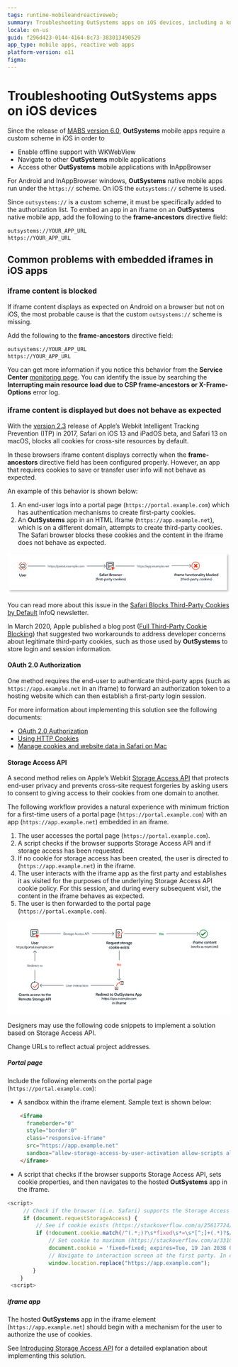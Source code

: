 ```yaml
---
tags: runtime-mobileandreactiveweb;  
summary: Troubleshooting OutSystems apps on iOS devices, including a known issue with Safari browser blocking third-party cookies in iframes by default.
locale: en-us
guid: f296d423-0144-4164-8c73-383013490529
app_type: mobile apps, reactive web apps
platform-version: o11
figma:
---
```

# Troubleshooting OutSystems apps on iOS devices

Since the release of [MABS version 6.0](https://success.outsystems.com/Support/Release_Notes/Mobile_Apps_Build_Service/MABS_Version_6.0), **OutSystems** mobile apps require a custom scheme in iOS in order to

* Enable offline support with WKWebView
* Navigate to other **OutSystems** mobile applications
* Access other **OutSystems** mobile applications with InAppBrowser 

For Android and InAppBrowser windows, **OutSystems** native mobile apps run under the `https://` scheme. On iOS the `outsystems://` scheme is used.

Since `outsystems://` is a custom scheme, it must be specifically added to the authorization list. To embed an app in an iframe on an **OutSystems** native mobile app, add the following to the **frame-ancestors** directive field:

```
outsystems://YOUR_APP_URL
https://YOUR_APP_URL
```

## Common problems with embedded iframes in iOS apps

### iframe content is blocked

If iframe content displays as expected on Android on a browser but not on iOS, the most probable cause is that the custom `outsystems://` scheme is missing.

Add the following to the **frame-ancestors** directive field:

```
outsystems://YOUR_APP_URL
https://YOUR_APP_URL
```

You can get more information if you notice this behavior from the **Service Center**  [monitoring page](#monitoring). You can identify the issue by searching the **Interrupting main resource load due to CSP frame-ancestors or X-Frame-Options** error log.


### iframe content is displayed but does not behave as expected

With the [version 2.3](https://webkit.org/blog/9521/intelligent-tracking-prevention-2-3/) release of Apple’s Webkit Intelligent Tracking Prevention (ITP) in 2017, Safari on iOS 13 and iPadOS beta, and Safari 13 on macOS, blocks all cookies for cross-site resources by default.

In these browsers iframe content displays correctly when the **frame-ancestors** directive field has been configured properly. However, an app that requires cookies to save or transfer user info will not behave as expected.

An example of this behavior is shown below:

1. An end-user logs into a portal page (`https://portal.example.com`) which has authentication mechanisms to create first-party cookies.
1. An **OutSystems** app in an HTML iframe (`https://app.example.net`), which is on a different domain, attempts to create third-party cookies. The Safari browser blocks these cookies and the content in the iframe does not behave as expected.

![Safari blocks iframe from 3rd party app](images/safari-blocks-iframe-diag.png)

<div class="info" markdown="1">

You can read more about this issue in the [Safari Blocks Third-Party Cookies by Default](https://www.infoq.com/news/2020/04/safari-third-party-cookies-block/) InfoQ newsletter.

</div>

In March 2020, Apple published a blog post ([Full Third-Party Cookie Blocking](https://webkit.org/blog/10218/full-third-party-cookie-blocking-and-more/)) that suggested two workarounds to address developer concerns about legitimate third-party cookies, such as those used by **OutSystems** to store login and session information. 


#### OAuth 2.0 Authorization

One method requires the end-user to authenticate third-party apps (such as `https://app.example.net` in an iframe) to forward an authorization token to a hosting website which can then establish a first-party login session.

For more information about implementing this solution see the following documents:

* [OAuth 2.0 Authorization](https://tools.ietf.org/html/rfc6749) 
* [Using HTTP Cookies](https://developer.mozilla.org/en-US/docs/Web/HTTP/Cookies#Secure_and_HttpOnly_cookies)
* [Manage cookies and website data in Safari on Mac](https://support.apple.com/en-gb/guide/safari/sfri11471/mac)


#### Storage Access API

A second method relies on Apple’s Webkit [Storage Access API](https://webkit.org/blog/11545/updates-to-the-storage-access-api/) that protects end-user privacy and prevents cross-site request forgeries by asking users to consent to giving access to their cookies from one domain to another.

The following workflow provides a natural experience with minimum friction for a first-time users of a portal page (`https://portal.example.com`) with an app (`https://app.example.net`) embedded in an iframe.

1. The user accesses the portal page (`https://portal.example.com`).
1. A script checks if the browser supports Storage Access API and if storage access has been requested.
1. If no cookie for storage access has been created, the user is directed to (`https://app.example.net`) in the iframe.
1. The user interacts with the iframe app as the first party and establishes it as visited for the purposes of the underlying Storage Access API cookie policy. For this session, and during every subsequent visit, the content in the iframe behaves as expected.
1. The user is then forwarded to the portal page (`https://portal.example.com`).

![Safari allows iframe from 3rd party app](images/safari-allows-iframe-diag.png)

Designers may use the following code snippets to implement a solution based on Storage Access API.

<div class="info" markdown="1">

Change URLs to reflect actual project addresses. 

</div>


##### Portal page

Include the following elements on the portal page (`https://portal.example.com`):


* A sandbox within the iframe element. Sample text is shown below: 

```HTML
    <iframe
      frameborder="0"
      style="border:0"
      class="responsive-iframe"
      src="https://app.example.net"
      sandbox="allow-storage-access-by-user-activation allow-scripts allow-same-origin">
    </iframe>
```
* A script that checks if the browser supports Storage Access API, sets cookie properties, and then navigates to the hosted **OutSystems** app in the iframe.

```javascript
<script>
     // Check if the browser (i.e. Safari) supports the Storage Access API by checking if the document.requestStorageAccess method is defined.
     if (document.requestStorageAccess) {
         // See if cookie exists (https://stackoverflow.com/a/25617724/1502448)
         if (!document.cookie.match(/^(.*;)?\s*fixed\s*=\s*[^;]+(.*)?$/)) {
             // Set cookie to maximum (https://stackoverflow.com/a/33106316/1502448)
             document.cookie = 'fixed=fixed; expires=Tue, 19 Jan 2038 03:14:07 UTC; path=/';
             // Navigate to interaction screen at the first party. In our case, the screen with the button that created the cookie
             window.location.replace("https://app.example.com");
        }
    }
 <script>
```

##### iframe app

The hosted **OutSystems** app in the iframe element (`https://app.example.net`) should begin with a mechanism for the user to authorize the use of cookies.

See [Introducing Storage Access API](https://webkit.org/blog/8124/introducing-storage-access-api/) for a detailed explanation about implementing this solution.
